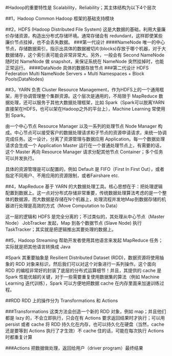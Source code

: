   #Hadoop的重要特性是 Scalability，Reliability；其主体结构为以下4个层次

##1，Hadoop Common
Hadoop 框架的基础支持模块

##2，HDFS (Hadoop Distributed File System)
这是大数据的基础，利用大量廉价存储资源，构造出分布式存储环境。通常存储会有 redundant，这样即使某些廉价节点挂掉，也不会丢失数据。
###第一代设计
####NameNode
唯一的中心节点，存储数据索引，指示出具体的数据被切片(blocks)存放于哪个机器，对于大数据储存，这个索引表可能会非常非常大。另外，一般会有 Second NameNode 随时对 NameNode 做 snapshot，来保证系统在 NameNode 突然挂掉时，也能正常运行。
####DataNode
具体的数据存放节点
###第二代设计 HDFS Federation
Multi NameNode Servers + Multi Namespaces + Block Pools(DataNodes)

##3，YARN
负责 Cluster Resource Management，作为HDFS上的一个通用框架，用于协调管理整个集群资源。这个层次是通用的，不局限于 MapReduce 数据处理，还可以服务于其他大数据处理框架，比如 Spark（Spark可以脱离YARN直接架在HDFS，也可以架在Hadoop之外的平台上），Machine Learning 常使用到 Spark。  

由一个中心节点 Resource Manager 以及一系列的处理节点 Node Manager 构成。中心节点可以接受客户的数据处理请求和子节点的资源申请请求，来统一协调完成任务。这一设计，分离了资源管理与数据应用 Application。每一个数据处理请求会生成一个 Application Master 运行在一个普通处理节点上，有需要的话，这个 Master 再向 Resource Manager 请求分配其他节点 Container；多个任务可以并发执行。  

具体的资源管理是可以配置的，例如 Default 是 FIFO（First In First Out），或者指定不同用户、不用应用的资源限制，或者Fairshare etc.

##4，MapReduce
基于 YARN 的大数据处理工具。核心思想在于：把处理逻辑配置到数据上。这一点对分布式存储非常重要，传统数据处理算法考虑的是一个整体的数据源，而大数据是存储在N个机器上，处理流程并发地Map到数据存储的机器进行处理是高效的方式（Move Computation to Data）  

这一层的逻辑和 HDFS 是完全分离的；不过类似的，其处理从中心节点（Master Node） JobTracker 发起，Map 到各个数据节点 (Slave Node) 执行 TaskTracker；其实就是把逻辑推出其要处理的数据上。

##5，Hadoop Streaming
帮助开发者使用其他语言来发起 MapReduce 任务；实际就是把其他语言转换成 Java


#Spark
其重要抽象是 Resilient Distributed Dataset (RDD)，数据资源将使用抽象的 RDD 对象来标识，然后我们可以对这个对象进行一系列操作。这个面向 RDD 的编程非常好的封装了底层的分布式运算细节！并且，其提供的 cache 是 Spark 性能优越的关键，对于一些需要重复使用数据集的算法（例如 Machine Learning 迭代训练），Spark 可以方便地把数据 cache 在内存里面来加速训练过程。

##RDD
RDD 上的操作分为 Transformations 和 Actions

###Transformations
这类方法会创造一个新的 RDD 对象，例如 map；并且他们都是 lazy 的，不会立即执行，只会在有 Actions 要求返回结果时才执行；可以用 persist 或者 cache 将 RDD 持久化在内存，也可以持久化在硬盘（当然，cache 还是要等到 Actions 执行了才生效）不 cache 住的话，可能在每次执行 Actions 时都重复计算

###Actions
把数据做处理，返回给用户（driver program）最终结果




